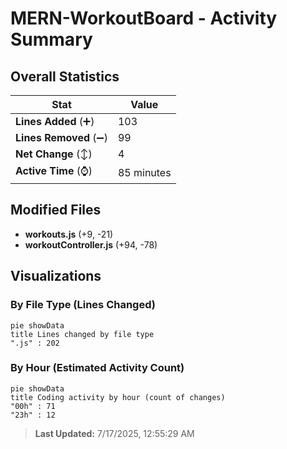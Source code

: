 # MERN-WorkoutBoard - Activity Summary 

## Overall Statistics

| Stat                   | Value                                                             |
| ---------------------- | ----------------------------------------------------------------- |
| **Lines Added** (➕)   | 103                                          |
| **Lines Removed** (➖) | 99                                        |
| **Net Change** (↕)    | 4                |
| **Active Time** (⌚)   | 85 minutes |


## Modified Files
- **workouts.js** (+9, -21)
- **workoutController.js** (+94, -78)

## Visualizations

### By File Type (Lines Changed)

```mermaid
pie showData
title Lines changed by file type
".js" : 202
```

### By Hour (Estimated Activity Count)

```mermaid
pie showData
title Coding activity by hour (count of changes)
"00h" : 71
"23h" : 12
```


> **Last Updated:** 7/17/2025, 12:55:29 AM